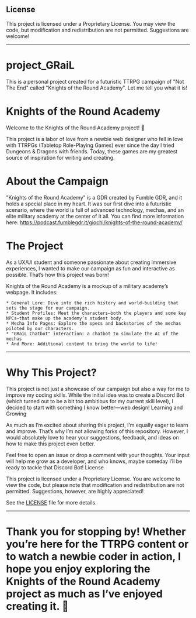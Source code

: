 ## License

This project is licensed under a Proprietary License. You may view the code, but modification and redistribution are not permitted. Suggestions are welcome!

________________________________________________________________________________________________________________
# project_GRaiL
This is a personal project created for a futuristic TTRPG campaign of "Not The End" called "Knights of the Round Academy". Let me tell you what it is!

# Knights of the Round Academy

Welcome to the Knights of the Round Academy project! 🎉

This project is a labor of love from a newbie web designer who fell in love with TTRPGs (Tabletop Role-Playing Games) ever since the day I tried Dungeons & Dragons with friends. Today, these games are my greatest source of inspiration for writing and creating.

# About the Campaign

"Knights of the Round Academy" is a GDR created by Fumble GDR, and it holds a special place in my heart. It was our first dive into a futuristic scenario, where the world is full of advanced technology, mechas, and an elite military academy at the center of it all. 
You can find more information here: https://podcast.fumblegdr.it/giochi/knights-of-the-round-academy/


# The Project

As a UX/UI student and someone passionate about creating immersive experiences, I wanted to make our campaign as fun and interactive as possible. That’s how this project was born!

Knights of the Round Academy is a mockup of a military academy’s webpage. It includes:

    * General Lore: Dive into the rich history and world-building that sets the stage for our campaign.
    * Student Profiles: Meet the characters—both the players and some key NPCs—that make up the academy’s student body.
    * Mecha Info Pages: Explore the specs and backstories of the mechas piloted by our characters.
    * "GRaiL Chatbot" interaction: a chatbot to simulate the AI of the mechas
    * And More: Additional content to bring the world to life!

________________________________________________________________________________________________________________

# Why This Project?

This project is not just a showcase of our campaign but also a way for me to improve my coding skills. While the initial idea was to create a Discord Bot (which turned out to be a bit too ambitious for my current skill level), I decided to start with something I know better—web design!
Learning and Growing

As much as I’m excited about sharing this project, I’m equally eager to learn and improve. That’s why I’m not allowing forks of this repository. However, I would absolutely love to hear your suggestions, feedback, and ideas on how to make this project even better.

Feel free to open an issue or drop a comment with your thoughts. Your input will help me grow as a developer, and who knows, maybe someday I’ll be ready to tackle that Discord Bot!
License

This project is licensed under a Proprietary License. You are welcome to view the code, but please note that modification and redistribution are not permitted. Suggestions, however, are highly appreciated!

See the [LICENSE](./LICENSE) file for more details.

________________________________________________________________________________________________________________

# Thank you for stopping by! Whether you’re here for the TTRPG content or to watch a newbie coder in action, I hope you enjoy exploring the Knights of the Round Academy project as much as I’ve enjoyed creating it. 🚀